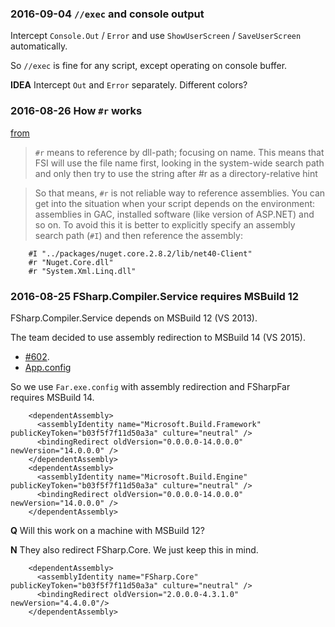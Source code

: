 
### 2016-09-04 `//exec` and console output

Intercept `Console.Out` / `Error` and use `ShowUserScreen` / `SaveUserScreen` automatically.

So `//exec` is fine for any script, except operating on console buffer.

**IDEA**
Intercept `Out` and `Error` separately. Different colors?

### 2016-08-26 How `#r` works

[from](https://sergeytihon.wordpress.com/2014/07/23/avoid-using-relative-paths-in-r-directives/)

> `#r` means to reference by dll-path; focusing on name. This means that FSI will
use the file name first, looking in the system-wide search path and only then
try to use the string after #r as a directory-relative hint

> So that means, `#r` is not reliable way to reference assemblies. You can get
into the situation when your script depends on the environment: assemblies in
GAC, installed software (like version of ASP.NET) and so on. To avoid this it
is better to explicitly specify an assembly search path (`#I`) and then
reference the assembly:

````
    #I "../packages/nuget.core.2.8.2/lib/net40-Client"
    #r "Nuget.Core.dll"
    #r "System.Xml.Linq.dll"
````

### 2016-08-25 FSharp.Compiler.Service requires MSBuild 12

FSharp.Compiler.Service depends on MSBuild 12 (VS 2013).

The team decided to use assembly redirection to MSBuild 14 (VS 2015).

- [#602](https://github.com/fsharp/FSharp.Compiler.Service/issues/602).
- [App.config](https://github.com/fsharp/FSharp.Compiler.Service/blob/61fb67134197c621411359ef1597360023c3775b/src/fsharp/FSharp.Compiler.Service.ProjectCrackerTool/App.config)

So we use `Far.exe.config` with assembly redirection and FSharpFar requires MSBuild 14.

````
    <dependentAssembly>
      <assemblyIdentity name="Microsoft.Build.Framework" publicKeyToken="b03f5f7f11d50a3a" culture="neutral" />
      <bindingRedirect oldVersion="0.0.0.0-14.0.0.0" newVersion="14.0.0.0" />
    </dependentAssembly>
    <dependentAssembly>
      <assemblyIdentity name="Microsoft.Build.Engine" publicKeyToken="b03f5f7f11d50a3a" culture="neutral" />
      <bindingRedirect oldVersion="0.0.0.0-14.0.0.0" newVersion="14.0.0.0" />
    </dependentAssembly>
````

**Q**
Will this work on a machine with MSBuild 12?

**N**
They also redirect FSharp.Core.
We just keep this in mind.

````
    <dependentAssembly>
      <assemblyIdentity name="FSharp.Core" publicKeyToken="b03f5f7f11d50a3a" culture="neutral" />
      <bindingRedirect oldVersion="2.0.0.0-4.3.1.0" newVersion="4.4.0.0"/>
    </dependentAssembly>
````
